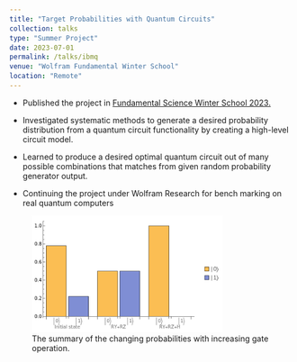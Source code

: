 ```yaml
---
title: "Target Probabilities with Quantum Circuits"
collection: talks
type: "Summer Project"
date: 2023-07-01
permalink: /talks/ibmq
venue: "Wolfram Fundamental Winter School"
location: "Remote"
---
```

* Published the project in  [Fundamental Science Winter School 2023.](https://community.wolfram.com/groups/-/m/t/2777794) 

* Investigated systematic methods to generate a desired probability distribution from a quantum circuit functionality by creating a high-level circuit model.

* Learned to produce a desired optimal quantum circuit out of many possible combinations that matches from given random probability generator output.
* Continuing the project under Wolfram Research for bench marking on real quantum computers


<figure>
  <img src="/images/winterschool.png" alt="Trulli" style="width:80%">
  <figcaption>The summary of the changing probabilities with increasing gate operation.</figcaption>
</figure>